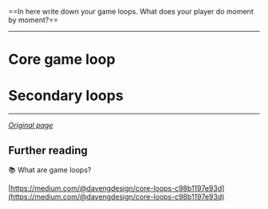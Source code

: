 
==In here write down your game loops. What does your player do moment by moment?==

--- 

# Core game loop

# Secondary loops

---

*[Original page](https://glamorous-save-06a.notion.site/Game-loops-659784b9270547abacc09483c0cb8efc)*

## Further reading

📚 What are game loops?

[https://medium.com/@davengdesign/core-loops-c98b1197e93d](https://medium.com/@davengdesign/core-loops-c98b1197e93d)
